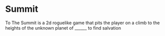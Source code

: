 # Summit
To The Summit is a 2d roguelike game that pits the player on a climb to the heights of the unknown planet of ______ to find salvation
